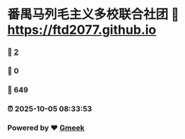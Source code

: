 # 番禺马列毛主义多校联合社团 :link: https://ftd2077.github.io 
### :page_facing_up: [2](https://ftd2077.github.io/tag.html) 
### :speech_balloon: 0 
### :hibiscus: 649 
### :alarm_clock: 2025-10-05 08:33:53 
### Powered by :heart: [Gmeek](https://github.com/Meekdai/Gmeek)
